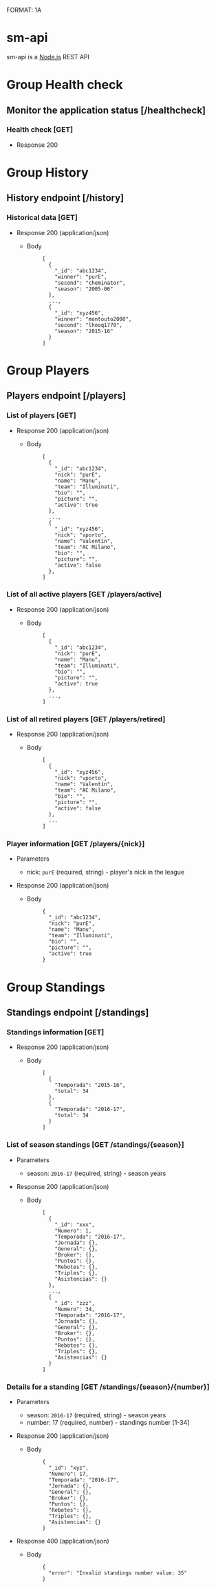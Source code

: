 FORMAT: 1A

# sm-api

sm-api is a [Node.js](https://nodejs.org) REST API

# Group Health check

## Monitor the application status [/healthcheck]

### Health check [GET]

+ Response 200

# Group History

## History endpoint [/history]

### Historical data [GET]

+ Response 200 (application/json)
  + Body

             [
               {
                 "_id": "abc1234",
                 "winner": "purE",
                 "second": "cheminator",
                 "season": "2005-06"
               },
               ...,
               {
                 "_id": "xyz456",
                 "winner": "montouto2000",
                 "second": "lhooq1770",
                 "season": "2015-16"
               }
             ]

# Group Players

## Players endpoint [/players]

### List of players [GET]

+ Response 200 (application/json)
  + Body

             [
               {
                 "_id": "abc1234",
                 "nick": "purE",
                 "name": "Manu",
                 "team": "Illuminati",
                 "bio": "",
                 "picture": "",
                 "active": true
               },
               ...,
               {
                 "_id": "xyz456",
                 "nick": "vporto",
                 "name": "Valentín",
                 "team": "AC Milano",
                 "bio": "",
                 "picture": "",
                 "active": false
               },
             ]

### List of all active players [GET /players/active]

+ Response 200 (application/json)
  + Body

             [
               {
                 "_id": "abc1234",
                 "nick": "purE",
                 "name": "Manu",
                 "team": "Illuminati",
                 "bio": "",
                 "picture": "",
                 "active": true
               },
               ...,
             ]

### List of all retired players [GET /players/retired]

+ Response 200 (application/json)
  + Body

             [
               {
                 "_id": "xyz456",
                 "nick": "vporto",
                 "name": "Valentín",
                 "team": "AC Milano",
                 "bio": "",
                 "picture": "",
                 "active": false
               },
               ...
             ]

### Player information [GET /players/{nick}]

+ Parameters
  + nick: `purE` (required, string) - player's nick in the league

+ Response 200 (application/json)
  + Body

             {
               "_id": "abc1234",
               "nick": "purE",
               "name": "Manu",
               "team": "Illuminati",
               "bio": "",
               "picture": "",
               "active": true
             }

# Group Standings

## Standings endpoint [/standings]

### Standings information [GET]

+ Response 200 (application/json)
  + Body

             [
               {
                 "Temporada": "2015-16",
                 "total": 34
               },
               {
                 "Temporada": "2016-17",
                 "total": 34
               }
             ]

### List of season standings [GET /standings/{season}]

+ Parameters
  + season: `2016-17` (required, string) - season years

+ Response 200 (application/json)
  + Body

             [
               {
                 "_id": "xxx",
                 "Numero": 1,
                 "Temporada": "2016-17",
                 "Jornada": {},
                 "General": {},
                 "Broker": {},
                 "Puntos": {},
                 "Rebotes": {},
                 "Triples": {},
                 "Asistencias": {}
               },
               ...,
               {
                 "_id": "zzz",
                 "Numero": 34,
                 "Temporada": "2016-17",
                 "Jornada": {},
                 "General": {},
                 "Broker": {},
                 "Puntos": {},
                 "Rebotes": {},
                 "Triples": {},
                 "Asistencias": {}
               }
             ]

### Details for a standing [GET /standings/{season}/{number}]

+ Parameters
  + season: `2016-17` (required, string) - season years
  + number: 17 (required, number) - standings number [1-34]

+ Response 200 (application/json)
  + Body

             {
               "_id": "xyz",
               "Numero": 17,
               "Temporada": "2016-17",
               "Jornada": {},
               "General": {},
               "Broker": {},
               "Puntos": {},
               "Rebotes": {},
               "Triples": {},
               "Asistencias": {}
             }

+ Response 400 (application/json)
  + Body

             {
               "error": "Invalid standings number value: 35"
             }
